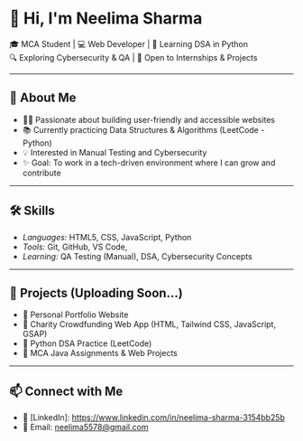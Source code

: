 # 👋 Hi, I'm Neelima Sharma

🎓 MCA Student | 💻 Web Developer | 🐍 Learning DSA in Python  
🔍 Exploring Cybersecurity & QA | 🌱 Open to Internships & Projects

---

## 💼 About Me
- 👩‍💻 Passionate about building user-friendly and accessible websites
- 📚 Currently practicing Data Structures & Algorithms (LeetCode - Python)
- 💡 Interested in Manual Testing and Cybersecurity
- ✨ Goal: To work in a tech-driven environment where I can grow and contribute

---

## 🛠 Skills
- *Languages:* HTML5, CSS, JavaScript, Python
- *Tools:* Git, GitHub, VS Code, 
- *Learning:* QA Testing (Manual), DSA, Cybersecurity Concepts

---

## 📌 Projects (Uploading Soon...)
- 🎨 Personal Portfolio Website
- 🤝 Charity Crowdfunding Web App (HTML, Tailwind CSS, JavaScript, GSAP)
- 🧠 Python DSA Practice (LeetCode)
- 📘 MCA Java Assignments & Web Projects

---

## 📫 Connect with Me
- 💼 [LinkedIn]: https://www.linkedin.com/in/neelima-sharma-3154bb25b
- 📧 Email: neelima5578@gmail.com


